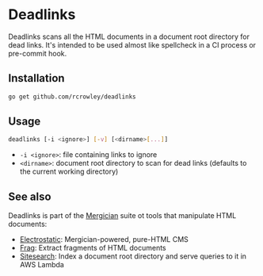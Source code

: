 Deadlinks
=========

Deadlinks scans all the HTML documents in a document root directory for dead links. It's intended to be used almost like spellcheck in a CI process or pre-commit hook.

Installation
------------

```sh
go get github.com/rcrowley/deadlinks
```

Usage
-----

```sh
deadlinks [-i <ignore>] [-v] [<dirname>[...]]
```

* `-i <ignore>`: file containing links to ignore
* `<dirname>`: document root directory to scan for dead links (defaults to the current working directory)

See also
--------

Deadlinks is part of the [Mergician](https://github.com/rcrowley/mergician) suite ot tools that manipulate HTML documents:

* [Electrostatic](https://github.com/rcrowley/electrostatic): Mergician-powered, pure-HTML CMS
* [Frag](https://github.com/rcrowley/frag): Extract fragments of HTML documents
* [Sitesearch](https://github.com/rcrowley/sitesearch): Index a document root directory and serve queries to it in AWS Lambda
